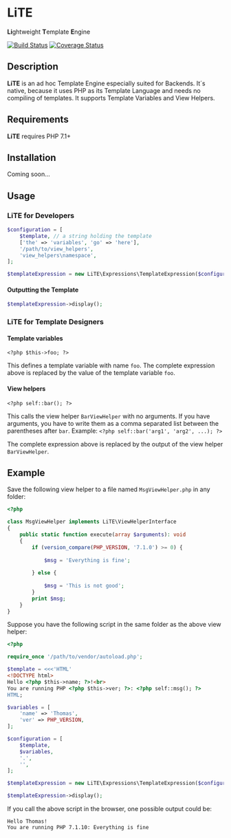 LiTE
====
**Li**ghtweight **T**emplate **E**ngine

[![Build Status](https://travis-ci.org/tpawl/LiTE.svg?branch=master)](https://travis-ci.org/tpawl/LiTE) [![Coverage Status](https://coveralls.io/repos/github/tpawl/LiTE/badge.svg)](https://coveralls.io/github/tpawl/LiTE)

Description
-----------

**LiTE** is an ad hoc Template Engine especially suited for Backends. It´s native, because it uses PHP as its Template Language and needs no compiling of templates. It supports Template Variables and View Helpers.

Requirements
------------

**LiTE** requires PHP 7.1+

Installation
------------

Coming soon...

Usage
-----

### LiTE for Developers

```php
$configuration = [
    $template, // a string holding the template
    ['the' => 'variables', 'go' => 'here'],
    '/path/to/view_helpers',
    'view_helpers\namespace',
];

$templateExpression = new LiTE\Expressions\TemplateExpression($configuration);
```

#### Outputting the Template

```php
$templateExpression->display();
```

### LiTE for Template Designers

#### Template variables

```
<?php $this->foo; ?>
```

This defines a template variable with name `foo`.
The complete expression above is replaced by the value of the template variable `foo`.

#### View helpers

```
<?php self::bar(); ?>
```

This calls the view helper `BarViewHelper` with no arguments.
If you have arguments, you have to write them as a comma separated list between the parentheses after `bar`.
Example: `<?php self::bar('arg1', 'arg2', ...); ?>`

The complete expression above is replaced by the output of the view helper `BarViewHelper`.

Example
-------

Save the following view helper to a file named `MsgViewHelper.php` in any folder:

```php
<?php

class MsgViewHelper implements LiTE\ViewHelperInterface
{
    public static function execute(array $arguments): void
    {
        if (version_compare(PHP_VERSION, '7.1.0') >= 0) {
            
            $msg = 'Everything is fine';
        
        } else {
        
            $msg = 'This is not good';
        }
        print $msg;
    }
}

```

Suppose you have the following script in the same folder as the above view helper:

```php
<?php

require_once '/path/to/vendor/autoload.php';

$template = <<<'HTML'
<!DOCTYPE html>
Hello <?php $this->name; ?>!<br>
You are running PHP <?php $this->ver; ?>: <?php self::msg(); ?>
HTML;

$variables = [
    'name' => 'Thomas',
    'ver' => PHP_VERSION,
];

$configuration = [
    $template,
    $variables,
    '.',
    '',
];

$templateExpression = new LiTE\Expressions\TemplateExpression($configuration);

$templateExpression->display();
```

If you call the above script in the browser, one possible output could be:

```
Hello Thomas!
You are running PHP 7.1.10: Everything is fine
```
